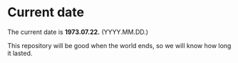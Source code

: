 # Current date

The current date is **1973.07.22.** (YYYY.MM.DD.)

This repository will be good when the world ends, so we will know how long it lasted.